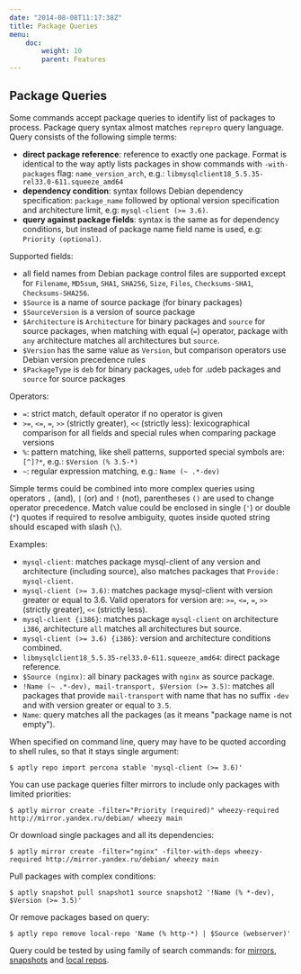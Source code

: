```yaml
---
date: "2014-08-08T11:17:38Z"
title: Package Queries
menu:
    doc:
        weight: 10
        parent: Features
---
```


Package Queries
---------------

Some commands accept package queries to identify list of packages to
process. Package query syntax almost matches `reprepro` query language.
Query consists of the following simple terms:

-   **direct package reference**: reference to exactly one package.
    Format is identical to the way aptly lists packages in show commands
    with `-with-packages` flag: `name_version_arch`, e.g.:
    `libmysqlclient18_5.5.35-rel33.0-611.squeeze_amd64`
-   **dependency condition**: syntax follows Debian dependency
    specification: `package_name` followed by optional version
    specification and architecture limit, e.g: `mysql-client (>= 3.6)`.
-   **query against package fields**: syntax is the same as for dependency
    conditions, but instead of package name field name is used, e.g:
    `Priority (optional)`.

Supported fields:

-   all field names from Debian package control files are supported
    except for `Filename`, `MD5sum`, `SHA1`, `SHA256`, `Size`, `Files`,
    `Checksums-SHA1`, `Checksums-SHA256`.
-   `$Source` is a name of source package (for binary packages)
-   `$SourceVersion` is a version of source package
-   `$Architecture` is `Architecture` for binary packages and `source`
    for source packages, when matching with equal (`=`) operator,
    package with `any` architecture matches all architectures but
    `source`.
-   `$Version` has the same value as `Version`, but comparison operators
    use Debian version precedence rules
-   `$PackageType` is `deb` for binary packages, `udeb` for .udeb packages
    and `source` for source packages

Operators:

-   `=`: strict match, default operator if no operator is given
-   `>=`, `<=`, `=`, `>>` (strictly greater), `<<` (strictly less):
    lexicographical comparison for all fields and special rules when
    comparing package versions
-   `%`: pattern matching, like shell patterns, supported special
    symbols are: `[^]?*`, e.g.: `$Version (% 3.5-*)`
-   `~`: regular expression matching, e.g.: `Name (~ .*-dev)`

Simple terms could be combined into more complex queries using operators
`,` (and), `|` (or) and `!` (not), parentheses `()` are used to change
operator precedence. Match value could be enclosed in single (`'`) or
double (`"`) quotes if required to resolve ambiguity, quotes inside
quoted string should escaped with slash (`\`).

Examples:

-   `mysql-client`: matches package mysql-client of any version and
    architecture (including source), also matches packages that
    `Provide:` `mysql-client`.
-   `mysql-client (>= 3.6)`: matches package mysql-client with version
    greater or equal to 3.6. Valid operators for version are: `>=`,
    `<=`, `=`, `>>` (strictly greater), `<<` (strictly less).
-   `mysql-client {i386}`: matches package `mysql-client` on
    architecture `i386`, architecture `all` matches all architectures
    but source.
-   `mysql-client (>= 3.6) {i386}`: version and architecture conditions
    combined.
-   `libmysqlclient18_5.5.35-rel33.0-611.squeeze_amd64`: direct package
    reference.
-   `$Source (nginx)`: all binary packages with `nginx` as source
    package.
-   `!Name (~ .*-dev), mail-transport, $Version (>= 3.5)`: matches all
    packages that provide `mail-transport` with name that has no suffix
    `-dev` and with version greater or equal to `3.5`.
-   `Name`: query matches all the packages (as it means "package name is not
     empty").

When specified on command line, query may have to be quoted according to
shell rules, so that it stays single argument:

    $ aptly repo import percona stable 'mysql-client (>= 3.6)'

You can use package queries filter mirrors to include only packages with limited
priorities:

    $ aptly mirror create -filter="Priority (required)" wheezy-required http://mirror.yandex.ru/debian/ wheezy main

Or download single packages and all its dependencies:

    $ aptly mirror create -filter="nginx" -filter-with-deps wheezy-required http://mirror.yandex.ru/debian/ wheezy main

Pull packages with complex conditions:

    $ aptly snapshot pull snapshot1 source snapshot2 '!Name (% *-dev), $Version (>= 3.5)'

Or remove packages based on query:

    $ aptly repo remove local-repo 'Name (% http-*) | $Source (webserver)'

Query could be tested by using family of search commands: for [mirrors](/doc/aptly/mirror/search/),
[snapshots](/doc/aptly/snapshot/search/) and [local repos](/doc/aptly/repo/search/).
